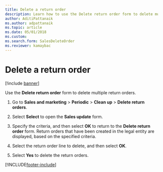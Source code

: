 ```yaml
---
title: Delete a return order   
description: Learn how to use the Delete return order form to delete multiple return orders, including a step-by-step process for using the delete return order form.
author: AditiPattanaik
ms.author: adpattanaik
ms.topic: article
ms.date: 05/01/2018
ms.custom:
ms.search.form: SalesDeleteOrder
ms.reviewer: kamaybac
---
```



# Delete a return order

[!include [banner](../includes/banner.md)]

Use the **Delete return order** form to delete multiple return orders.

1. Go to **Sales and marketing** \> **Periodic** \> **Clean up** \> **Delete return orders**.

1. Select **Select** to open the **Sales update** form.

1. Specify the criteria, and then select **OK** to return to the **Delete return order** form. Return orders that have been created in the legal entity are displayed, based on the specified criteria.

1. Select the return order line to delete, and then select **OK**.

1. Select **Yes** to delete the return orders.

[!INCLUDE[footer-include](../../includes/footer-banner.md)]